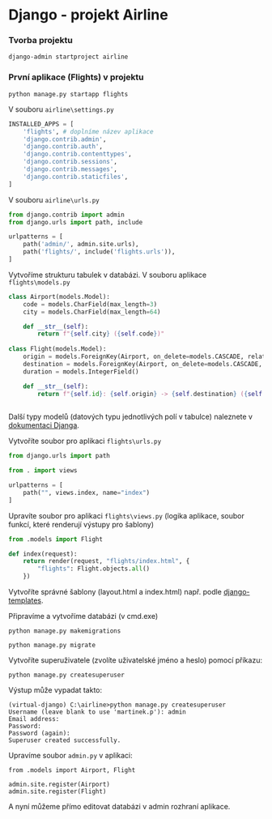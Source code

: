 # Django - projekt Airline

### Tvorba projektu

```
django-admin startproject airline
```

### První aplikace (Flights) v projektu

```
python manage.py startapp flights
```

V souboru `airline\settings.py`

```python
INSTALLED_APPS = [
    'flights', # doplníme název aplikace
    'django.contrib.admin',
    'django.contrib.auth',
    'django.contrib.contenttypes',
    'django.contrib.sessions',
    'django.contrib.messages',
    'django.contrib.staticfiles',
]
```

V souboru `airline\urls.py`

```python
from django.contrib import admin
from django.urls import path, include

urlpatterns = [
    path('admin/', admin.site.urls),
    path('flights/', include('flights.urls')),
]
```

Vytvoříme strukturu tabulek v databázi. V souboru aplikace `flights\models.py`

```python
class Airport(models.Model):
    code = models.CharField(max_length=3)
    city = models.CharField(max_length=64)

    def __str__(self):
        return f"{self.city} ({self.code})"
    
class Flight(models.Model):
    origin = models.ForeignKey(Airport, on_delete=models.CASCADE, related_name="departures")
    destination = models.ForeignKey(Airport, on_delete=models.CASCADE, related_name="arrivals")
    duration = models.IntegerField()

    def __str__(self):
        return f"{self.id}: {self.origin} -> {self.destination} ({self.duration})"
    
```

Další typy modelů (datových typu jednotlivých polí v tabulce) naleznete v [dokumentaci Djanga](https://docs.djangoproject.com/en/5.0/ref/models/fields/).

Vytvoříte soubor pro aplikaci `flights\urls.py`

```python
from django.urls import path 

from . import views

urlpatterns = [
    path("", views.index, name="index")
]
```

Upravíte soubor pro aplikaci `flights\views.py` (logika aplikace, soubor funkcí, které renderují výstupy pro šablony)

```python
from .models import Flight

def index(request):
    return render(request, "flights/index.html", {
        "flights": Flight.objects.all()
    })
```
Vytvoříte správné šablony (layout.html a index.html) např. podle [django-templates](django-templates.md).

Připravíme a vytvoříme databázi (v cmd.exe)

```
python manage.py makemigrations
```

```
python manage.py migrate
```

Vytvoříte superuživatele (zvolíte uživatelské jméno a heslo) pomocí příkazu:

```
python manage.py createsuperuser
```
Výstup může vypadat takto:

```
(virtual-django) C:\airline>python manage.py createsuperuser
Username (leave blank to use 'martinek.p'): admin
Email address:
Password:
Password (again):
Superuser created successfully.
```

Upravíme soubor `admin.py` v aplikaci:

```
from .models import Airport, Flight

admin.site.register(Airport)
admin.site.register(Flight)
```
A nyní můžeme přímo editovat databázi v admin rozhraní aplikace.


